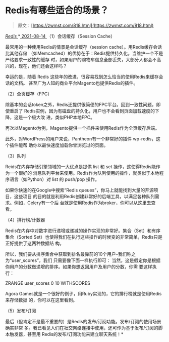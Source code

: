 <!--yml
category: 未分类
date: 0001-01-01 00:00:00
-->

# Redis有哪些适合的场景？

> 原文：[https://zwmst.com/818.html](https://zwmst.com/818.html)

   [ *Redis* ](https://zwmst.com/redis)*[ <time datetime="2021-08-14T08:13:19+08:00"> 2021-08-14 </time> ](https://zwmst.com/818.html)  （1）会话缓存（Session Cache）

最常用的一种使用Redis的情景是会话缓存（session cache）。用Redis缓存会话比其他存储 （如Memcached）的优势在于：Redis提供持久化。当维护一个不是严格要求一致性的缓存 时，如果用户的购物车信息全部丢失，大部分人都会不高兴的，现在，他们还会这样吗？

幸运的是，随着 Redis 这些年的改进，很容易找到怎么恰当的使用Redis来缓存会话的文档。 甚至广为人知的商业平台Magento也提供Redis的插件。

（2）全页缓存（FPC）

除基本的会话token之外，Redis还提供很简便的FPC平台。回到一致性问题，即使重启了 Redis实例，因为有磁盘的持久化，用户也不会看到页面加载速度的下降，这是一个极大改 进，类似PHP本地FPC。

再次以Magento为例，Magento提供一个插件来使用Redis作为全页缓存后端。

此外，对WordPress的用户来说，Pantheon有一个非常好的插件 wp-redis，这个插件能帮 助你以最快速度加载你曾浏览过的页面。

（3）队列

Reids在内存存储引擎领域的一大优点是提供 list 和 set 操作，这使得Redis能作为一个很好的 消息队列平台来使用。Redis作为队列使用的操作，就类似于本地程序语言（如Python）对 list 的 push/pop 操作。

如果你快速的在Google中搜索“Redis queues”，你马上就能找到大量的开源项目，这些项目 的目的就是利用Redis创建非常好的后端工具，以满足各种队列需求。例如，Celery有一个后 台就是使用Redis作为broker，你可以从这里去查看。

（4）排行榜/计数器

Redis在内存中对数字进行递增或递减的操作实现的非常好。集合（Set）和有序集合（Sorted Set）也使得我们在执行这些操作的时候变的非常简单，Redis只是正好提供了这两种数据结 构。

所以，我们要从排序集合中获取到排名最靠前的10个用户–我们称之为“user_scores”，我们 只需要像下面一样执行即可： 当然，这是假定你是根据你用户的分数做递增的排序。如果你想返回用户及用户的分数，你需 要这样执行：

ZRANGE user_scores 0 10 WITHSCORES

Agora Games就是一个很好的例子，用Ruby实现的，它的排行榜就是使用Redis来存储数据 的，你可以在这里看到。

（5）发布/订阅

最后（但肯定不是最不重要的）是Redis的发布/订阅功能。发布/订阅的使用场景确实非常 多。我已看见人们在社交网络连接中使用，还可作为基于发布/订阅的脚本触发器，甚至用 Redis的发布/订阅功能来建立聊天系统！*